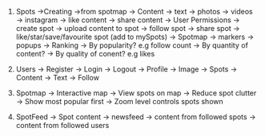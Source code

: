 1. Spots
    ->Creating
        ->from spotmap
    -> Content
        -> text
        -> photos
        -> videos
        -> instagram
        -> like content
        -> share content
    -> User Permissions
        -> create spot
        -> upload content to spot
        -> follow spot
        -> share spot
        -> like/star/save/favourite spot (add to mySpots)
    -> Spotmap
        -> markers
        -> popups
    -> Ranking
        -> By popularity? e.g follow count
        -> By quantity of content?
        -> By quality of conent? e.g likes

2. Users
    -> Register
    -> Login
    -> Logout
    -> Profile
        -> Image
        -> Spots
        -> Content
        -> Text
    -> Follow 

3. Spotmap
    -> Interactive map
    -> View spots on map
        -> Reduce spot clutter
            -> Show most popular first
                -> Zoom level controls spots shown

4. SpotFeed
    -> Spot content
    -> newsfeed
        -> content from followed spots
        -> content from followed users